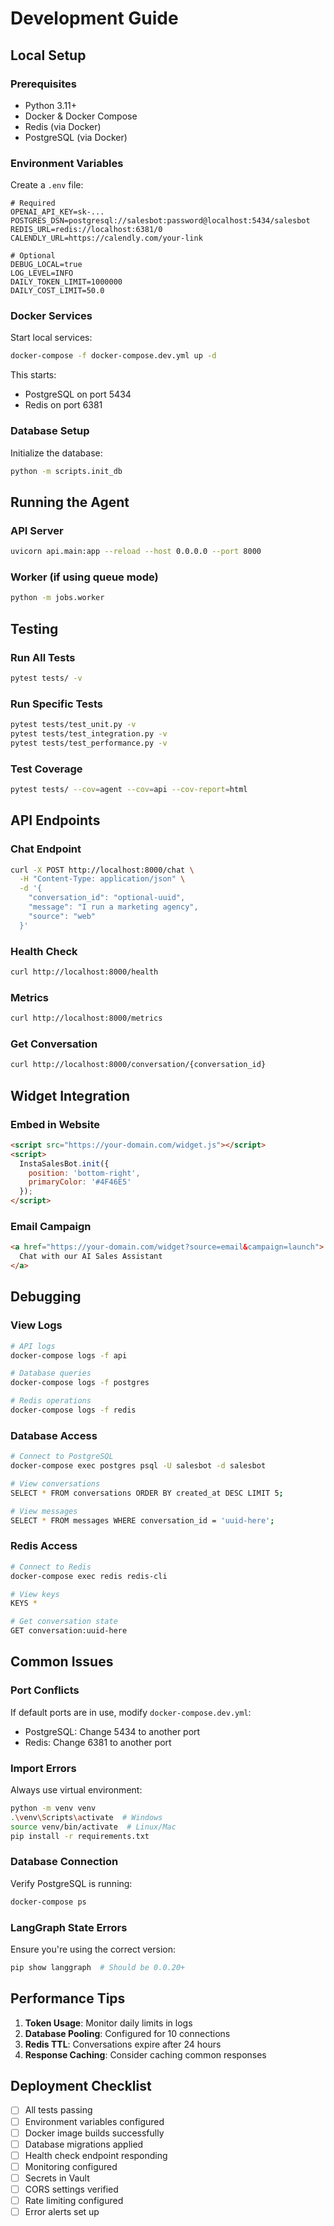 # Development Guide

## Local Setup

### Prerequisites
- Python 3.11+
- Docker & Docker Compose
- Redis (via Docker)
- PostgreSQL (via Docker)

### Environment Variables

Create a `.env` file:
```env
# Required
OPENAI_API_KEY=sk-...
POSTGRES_DSN=postgresql://salesbot:password@localhost:5434/salesbot
REDIS_URL=redis://localhost:6381/0
CALENDLY_URL=https://calendly.com/your-link

# Optional
DEBUG_LOCAL=true
LOG_LEVEL=INFO
DAILY_TOKEN_LIMIT=1000000
DAILY_COST_LIMIT=50.0
```

### Docker Services

Start local services:
```bash
docker-compose -f docker-compose.dev.yml up -d
```

This starts:
- PostgreSQL on port 5434
- Redis on port 6381

### Database Setup

Initialize the database:
```bash
python -m scripts.init_db
```

## Running the Agent

### API Server
```bash
uvicorn api.main:app --reload --host 0.0.0.0 --port 8000
```

### Worker (if using queue mode)
```bash
python -m jobs.worker
```

## Testing

### Run All Tests
```bash
pytest tests/ -v
```

### Run Specific Tests
```bash
pytest tests/test_unit.py -v
pytest tests/test_integration.py -v
pytest tests/test_performance.py -v
```

### Test Coverage
```bash
pytest tests/ --cov=agent --cov=api --cov-report=html
```

## API Endpoints

### Chat Endpoint
```bash
curl -X POST http://localhost:8000/chat \
  -H "Content-Type: application/json" \
  -d '{
    "conversation_id": "optional-uuid",
    "message": "I run a marketing agency",
    "source": "web"
  }'
```

### Health Check
```bash
curl http://localhost:8000/health
```

### Metrics
```bash
curl http://localhost:8000/metrics
```

### Get Conversation
```bash
curl http://localhost:8000/conversation/{conversation_id}
```

## Widget Integration

### Embed in Website
```html
<script src="https://your-domain.com/widget.js"></script>
<script>
  InstaSalesBot.init({
    position: 'bottom-right',
    primaryColor: '#4F46E5'
  });
</script>
```

### Email Campaign
```html
<a href="https://your-domain.com/widget?source=email&campaign=launch">
  Chat with our AI Sales Assistant
</a>
```

## Debugging

### View Logs
```bash
# API logs
docker-compose logs -f api

# Database queries
docker-compose logs -f postgres

# Redis operations
docker-compose logs -f redis
```

### Database Access
```bash
# Connect to PostgreSQL
docker-compose exec postgres psql -U salesbot -d salesbot

# View conversations
SELECT * FROM conversations ORDER BY created_at DESC LIMIT 5;

# View messages
SELECT * FROM messages WHERE conversation_id = 'uuid-here';
```

### Redis Access
```bash
# Connect to Redis
docker-compose exec redis redis-cli

# View keys
KEYS *

# Get conversation state
GET conversation:uuid-here
```

## Common Issues

### Port Conflicts
If default ports are in use, modify `docker-compose.dev.yml`:
- PostgreSQL: Change 5434 to another port
- Redis: Change 6381 to another port

### Import Errors
Always use virtual environment:
```bash
python -m venv venv
.\venv\Scripts\activate  # Windows
source venv/bin/activate  # Linux/Mac
pip install -r requirements.txt
```

### Database Connection
Verify PostgreSQL is running:
```bash
docker-compose ps
```

### LangGraph State Errors
Ensure you're using the correct version:
```bash
pip show langgraph  # Should be 0.0.20+
```

## Performance Tips

1. **Token Usage**: Monitor daily limits in logs
2. **Database Pooling**: Configured for 10 connections
3. **Redis TTL**: Conversations expire after 24 hours
4. **Response Caching**: Consider caching common responses

## Deployment Checklist

- [ ] All tests passing
- [ ] Environment variables configured
- [ ] Docker image builds successfully
- [ ] Database migrations applied
- [ ] Health check endpoint responding
- [ ] Monitoring configured
- [ ] Secrets in Vault
- [ ] CORS settings verified
- [ ] Rate limiting configured
- [ ] Error alerts set up
